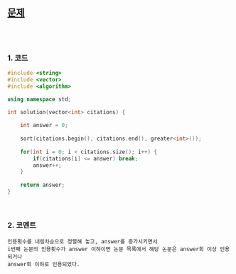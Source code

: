 [문제](https://programmers.co.kr/learn/courses/30/lessons/42747)
-----------------------------

<br>
<br>

### 1. 코드 
```cpp
#include <string>
#include <vector>
#include <algorithm>

using namespace std;

int solution(vector<int> citations) {
    
    int answer = 0;
    
    sort(citations.begin(), citations.end(), greater<int>());
    
    for(int i = 0; i < citations.size(); i++) {
        if(citations[i] <= answer) break;
        answer++;
    }
    
    return answer;
}
```

<br>

### 2. 코멘트

    인용횟수를 내림차순으로 정렬해 놓고, answer를 증가시키면서 
    i번째 논문의 인용횟수가 answer 이하이면 논문 목록에서 해당 논문은 answer회 이상 인용되거나
    answer회 이하로 인용되었다. 
